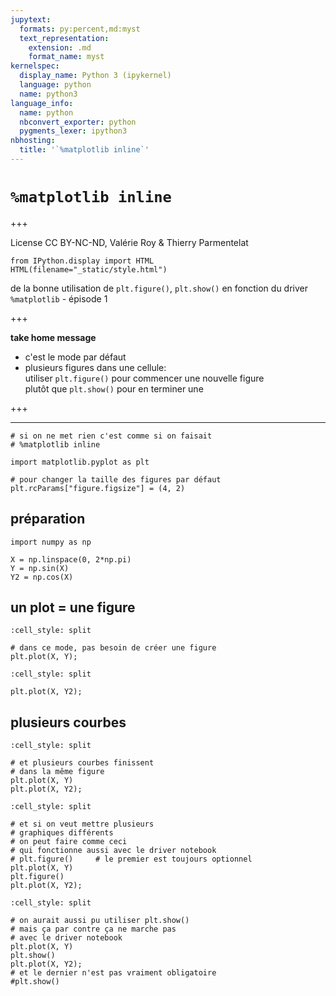 ```yaml
---
jupytext:
  formats: py:percent,md:myst
  text_representation:
    extension: .md
    format_name: myst
kernelspec:
  display_name: Python 3 (ipykernel)
  language: python
  name: python3
language_info:
  name: python
  nbconvert_exporter: python
  pygments_lexer: ipython3
nbhosting:
  title: '`%matplotlib inline`'
---
```


# `%matplotlib inline`

+++

License CC BY-NC-ND, Valérie Roy & Thierry Parmentelat

```{code-cell} ipython3
from IPython.display import HTML
HTML(filename="_static/style.html")
```

de la bonne utilisation de `plt.figure()`, `plt.show()` en fonction du driver `%matplotlib` - épisode 1

+++

**take home message**

* c'est le mode par défaut
* plusieurs figures dans une cellule:  
  utiliser `plt.figure()` pour commencer une nouvelle figure  
  plutôt que `plt.show()` pour en terminer une

+++

***

```{code-cell} ipython3
# si on ne met rien c'est comme si on faisait
# %matplotlib inline
```

```{code-cell} ipython3
import matplotlib.pyplot as plt

# pour changer la taille des figures par défaut
plt.rcParams["figure.figsize"] = (4, 2)
```

## préparation

```{code-cell} ipython3
import numpy as np

X = np.linspace(0, 2*np.pi)
Y = np.sin(X)
Y2 = np.cos(X)
```

## un plot = une figure

```{code-cell} ipython3
:cell_style: split

# dans ce mode, pas besoin de créer une figure
plt.plot(X, Y);
```

```{code-cell} ipython3
:cell_style: split

plt.plot(X, Y2);
```

## plusieurs courbes

```{code-cell} ipython3
:cell_style: split

# et plusieurs courbes finissent
# dans la même figure
plt.plot(X, Y)
plt.plot(X, Y2);
```

```{code-cell} ipython3
:cell_style: split

# et si on veut mettre plusieurs
# graphiques différents
# on peut faire comme ceci
# qui fonctionne aussi avec le driver notebook
# plt.figure()     # le premier est toujours optionnel
plt.plot(X, Y)
plt.figure()
plt.plot(X, Y2);
```

```{code-cell} ipython3
:cell_style: split

# on aurait aussi pu utiliser plt.show()
# mais ça par contre ça ne marche pas
# avec le driver notebook
plt.plot(X, Y)
plt.show()
plt.plot(X, Y2);
# et le dernier n'est pas vraiment obligatoire
#plt.show()
```
